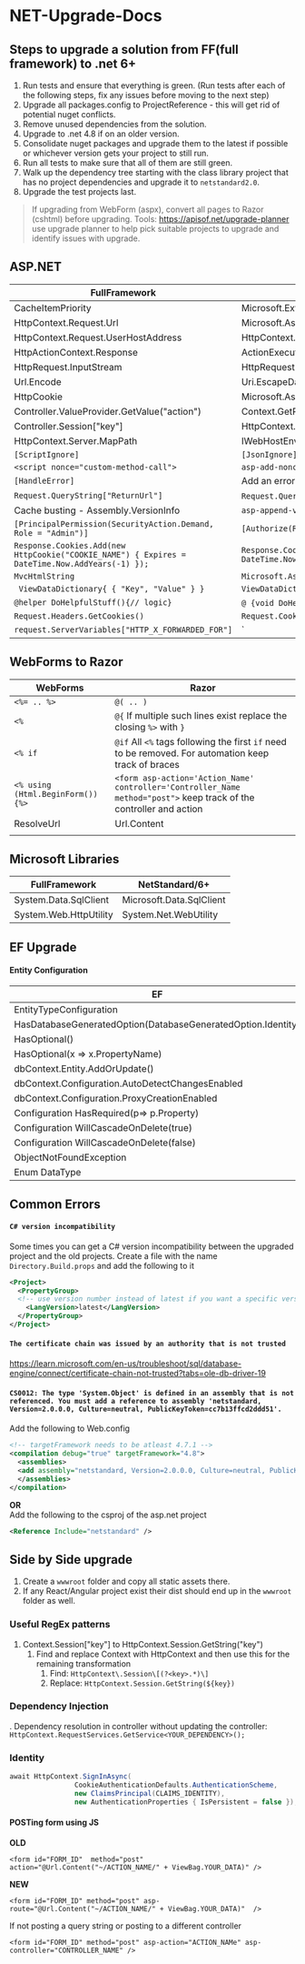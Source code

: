 # NET-Upgrade-Docs

## Steps to upgrade a solution from FF(full framework) to .net 6+

1.  Run tests and ensure that everything is green. (Run tests after each of the following steps, fix any issues before moving to the next step)
1.  Upgrade all packages.config to ProjectReference - this will get rid of potential nuget conflicts.
1.  Remove unused dependencies from the solution.
1.  Upgrade to .net 4.8 if on an older version.
1.  Consolidate nuget packages and upgrade them to the latest if possible or whichever version gets your project to still run.
1.  Run all tests to make sure that all of them are still green.
1.  Walk up the dependency tree starting with the class library project that has no project dependencies and upgrade it to `netstandard2.0`.
1.  Upgrade the test projects last.

> If upgrading from WebForm (aspx), convert all pages to Razor (cshtml) before upgrading.
> Tools: https://apisof.net/upgrade-planner use upgrade planner to help pick suitable projects to upgrade and identify issues with upgrade.

## ASP.NET

| FullFramework                                                                                  | NetStandard/6+                                                                                                                                                 |
| ---------------------------------------------------------------------------------------------- | -------------------------------------------------------------------------------------------------------------------------------------------------------------- |
| CacheItemPriority                                                                              | Microsoft.Extensions.Caching.Memory                                                                                                                            |
| HttpContext.Request.Url                                                                        | Microsoft.AspNetCore.Http.Extensions.UriHelper.GetEncodedUrl/GetDisplayUrl(Request)                                                                            |
| HttpContext.Request.UserHostAddress                                                            | HttpContext.Connection.RemoteIpAddress                                                                                                                         |
| HttpActionContext.Response                                                                     | ActionExecutingContext.Result = new StatusCodeResult                                                                                                           |
| HttpRequest.InputStream                                                                        | HttpRequest.Body                                                                                                                                               |
| Url.Encode                                                                                     | Uri.EscapeDataString(someString)                                                                                                                               |
| HttpCookie                                                                                     | Microsoft.AspNetCore.Http.CookieOptions                                                                                                                        |
| Controller.ValueProvider.GetValue("action")                                                    | Context.GetRouteData().Values["action"]                                                                                                                        |
| Controller.Session["key"]                                                                      | HttpContext.Session.GetString("key")                                                                                                                           |
| HttpContext.Server.MapPath                                                                     | IWebHostEnvironment.ContentRootPath                                                                                                                            |
| `[ScriptIgnore]`                                                                               | `[JsonIgnore]`                                                                                                                                                 |
| `<script nonce="custom-method-call">`                                                          | `asp-add-nonce="true"`                                                                                                                                         |
| `[HandleError]`                                                                                | Add an error controller and configure middleware to handle it. [Link](https://learn.microsoft.com/en-us/aspnet/core/web-api/handle-errors?view=aspnetcore-8.0) |
| `Request.QueryString["ReturnUrl"]`                                                             | `Request.Query.TryGetValue("ReturnUrl")`/ `Request.Query["ReturnUrl"]`                                                                                         |
| Cache busting - Assembly.VersionInfo                                                           | `asp-append-version="true"`                                                                                                                                    |
| `[PrincipalPermission(SecurityAction.Demand, Role = "Admin")]`                                 | `[Authorize(Role="Admin")]`                                                                                                                                    |
| `Response.Cookies.Add(new HttpCookie("COOKIE_NAME") { Expires = DateTime.Now.AddYears(-1) });` | `Response.Cookies.Append("COOKIE_NAME","", new CookieOptions { Expires = DateTime.Now.AddYears(-1) });`                                                        |
| `MvcHtmlString`                                                                                | `Microsoft.AspNetCore.Html.HtmlString`                                                                                                                         |
| ` ViewDataDictionary{ { "Key", "Value" } }`                                                    | `ViewDataDictionary(ViewData){ { "Key", "Value" } }`                                                                                                           |
| `@helper DoHelpfulStuff(){// logic}`                                                           | `@ {void DoHelpfulStuff(){// logic}}`  invoke using `@{DoHelpfulStuff();}`                                                                                     |
| `Request.Headers.GetCookies()`                                                                 | `Request.Cookies`                                                                                                                                              |
| `request.ServerVariables["HTTP_X_FORWARDED_FOR"]` | `


## WebForms to Razor
| WebForms                          | Razor                                                                                                               |
| --------------------------------- | ------------------------------------------------------------------------------------------------------------------- |
| `<%= .. %>`                       | `@( .. )`                                                                                                           |
| `<%`                              | `@{`  If multiple such lines exist replace the closing `%>` with `}`                                                |
| `<% if`                           | `@if`  All `<%` tags following the first `if` need to be removed. For automation keep track of braces               |
| `<% using (Html.BeginForm()) {%>` | `<form asp-action='Action_Name' controller='Controller_Name method="post">` keep track of the controller and action |
| ResolveUrl                        | Url.Content                                                                                                         |
|                                   |                                                                                                                     |

## Microsoft Libraries

| FullFramework          | NetStandard/6+           |
| ---------------------- | ------------------------ |
| System.Data.SqlClient  | Microsoft.Data.SqlClient |
| System.Web.HttpUtility | System.Net.WebUtility    |

## EF Upgrade

#### Entity Configuration

| EF                                                           | EF Core                                                            |
| ------------------------------------------------------------ | ------------------------------------------------------------------ |
| EntityTypeConfiguration                                      | IEntityTypeConfiguration                                           |
| HasDatabaseGeneratedOption(DatabaseGeneratedOption.Identity) | DatabaseGeneratedOption.Identity                                   |
| HasOptional()                                                | Not required, IsRequired(false) is an option                       |
| HasOptional(x => x.PropertyName)                             | Modify the underlying property to be `virtual`                     |
| dbContext.Entity.AddOrUpdate()                               | dbContext.Entity.Update()                                          |
| dbContext.Configuration.AutoDetectChangesEnabled             | dbContext.ChangeTracker.AutoDetectChangesEnabled                   |
| dbContext.Configuration.ProxyCreationEnabled                 | dbContext.ChangeTracker.LazyLoadingEnabled                         |
| Configuration HasRequired(p=> p.Property)                    | builder.HasOne(p=>p.Property).WithMany(x=>x.property).IsRequired() |
| Configuration WillCascadeOnDelete(true)                      | OnDelete(DeleteBehavior.Cascade)                                   |
| Configuration WillCascadeOnDelete(false)                     | OnDelete(DeleteBehavior.ClientSetNull)                             |
| ObjectNotFoundException                                      | DbUpdateException                                                  |
| Enum DataType                                                | Configuration: .HasConversion<int>()                               |

## Common Errors

#### `C# version incompatibility`

Some times you can get a C# version incompatibility between the upgraded project and the old projects. Create a file with the name `Directory.Build.props` and add the following to it

```xml
<Project>
  <PropertyGroup>
  <!-- use version number instead of latest if you want a specific version -->
    <LangVersion>latest</LangVersion>
  </PropertyGroup>
</Project>
```

#### `The certificate chain was issued by an authority that is not trusted`

https://learn.microsoft.com/en-us/troubleshoot/sql/database-engine/connect/certificate-chain-not-trusted?tabs=ole-db-driver-19

#### `CS0012: The type 'System.Object' is defined in an assembly that is not referenced. You must add a reference to assembly 'netstandard, Version=2.0.0.0, Culture=neutral, PublicKeyToken=cc7b13ffcd2ddd51'.`

Add the following to Web.config

```xml
<!-- targetFramework needs to be atleast 4.7.1 -->
<compilation debug="true" targetFramework="4.8">
  <assemblies>
  <add assembly="netstandard, Version=2.0.0.0, Culture=neutral, PublicKeyToken=cc7b13ffcd2ddd51"/>
  </assemblies>
</compilation>
```

**OR**  
Add the following to the csproj of the asp.net project

```xml
<Reference Include="netstandard" />
```


## Side by Side upgrade
1. Create a `wwwroot` folder and copy all static assets there.
1. If any React/Angular project exist their dist should end up in the `wwwroot` folder as well.


### Useful RegEx patterns
1. Context.Session["key"] to HttpContext.Session.GetString("key")
   1. Find and replace Context with HttpContext and then use this for the remaining transformation
      1. Find: `HttpContext\.Session\[(?<key>.*)\]`
      2. Replace: `HttpContext.Session.GetString(${key})`

### Dependency Injection
 . Dependency resolution in controller without updating the controller: `HttpContext.RequestServices.GetService<YOUR_DEPENDENCY>();`


### Identity 
```csharp
await HttpContext.SignInAsync(
	            CookieAuthenticationDefaults.AuthenticationScheme,
	            new ClaimsPrincipal(CLAIMS_IDENTITY),
	            new AuthenticationProperties { IsPersistent = false });
```

#### POSTing form using JS

**OLD** 
```cshtml
<form id="FORM_ID"  method="post" action="@Url.Content("~/ACTION_NAME/" + ViewBag.YOUR_DATA)" />
```
**NEW**

```cshtml
<form id="FORM_ID" method="post" asp-route="@Url.Content("~/ACTION_NAME/" + ViewBag.YOUR_DATA)"  />
```

If not posting a query string or posting to a different controller 
```cshtml
<form id="FORM_ID" method="post" asp-action="ACTION_NAMe" asp-controller="CONTROLLER_NAME" />
```


